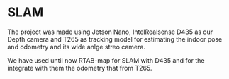 # SLAM 
The project was made using Jetson Nano, IntelRealsense D435 as our Depth camera and T265 as tracking model for estimating the indoor pose and odometry and its wide anlge streo camera.

We have used until now RTAB-map for SLAM with D435 and for the integrate with them the odometry that from T265.

